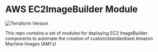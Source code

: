 # AWS EC2ImageBuilder Module

![Terraform Version](https://img.shields.io/badge/tf-%3E%3D0.12.0-blue.svg)

This repo contains a set of modules for deploying EC2 ImageBuilder components to automate the creation of custom/standardised Amazon Machine Images (AMI's)

